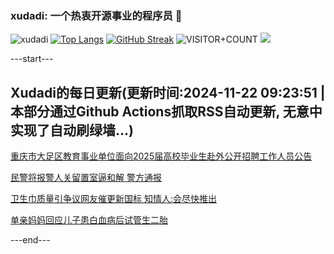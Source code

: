 ### xudadi: 一个热衷开源事业的程序员 👋

![xudadi](https://github-readme-stats-git-masterorgs-github-readme-stats-team.vercel.app/api?username=xudadi)
[![Top Langs](https://github-readme-stats.vercel.app/api/top-langs/?username=xudadi)](https://github.com/anuraghazra/github-readme-stats)
[![GitHub Streak](https://streak-stats.demolab.com?user=xudadi&locale=zh_Hans)](https://git.io/streak-stats)
![VISITOR+COUNT](https://komarev.com/ghpvc/?username=xudadi&label=VISITOR+COUNT)
![](https://raw.githubusercontent.com/xudadi/xudadi/main/assets/github-contribution-grid-snake.svg)


---start---

## Xudadi的每日更新(更新时间:2024-11-22 09:23:51 | 本部分通过Github Actions抓取RSS自动更新, 无意中实现了自动刷绿墙...)

[重庆市大足区教育事业单位面向2025届高校毕业生赴外公开招聘工作人员公告](https://www.gongkaoleida.com/article/2203256)

[民警将报警人关留置室逼和解 警方通报](https://m.163.com/news/article/JHJ4G5AT0001899O.html)

[卫生巾质量引争议网友催更新国标 知情人:会尽快推出](https://m.163.com/news/article/JHJ4671M0001899O.html)

[单亲妈妈回应儿子患白血病后试管生二胎](https://m.163.com/news/article/JHHP12EO051492T3.html)

---end---
